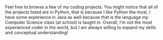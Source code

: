 Feel free to browse a few of my coding projects. You might notice that all of the projects listed are in Python, that is because I like Python the most, I have some experience in 
Java as well because that is the language my Computer Science class (at school) is taught in. Overall, I'm not the most experienced coder in the world, but I am always willing to 
expand my skills and conceptual understanding!
